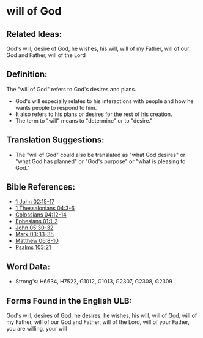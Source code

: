 # will of God

## Related Ideas:

God's will, desire of God, he wishes, his will, will of my Father, will of our God and Father, will of the Lord

## Definition:

The "will of God" refers to God's desires and plans.

* God's will especially relates to his interactions with people and how he wants people to respond to him.
* It also refers to his plans or desires for the rest of his creation.
* The term to "will" means to "determine" or to "desire."

## Translation Suggestions:

* The "will of God" could also be translated as "what God desires" or "what God has planned" or "God's purpose" or "what is pleasing to God."

## Bible References:

* [1 John 02:15-17](rc://en/tn/help/1jn/02/15)
* [1 Thessalonians 04:3-6](rc://en/tn/help/1th/04/03)
* [Colossians 04:12-14](rc://en/tn/help/col/04/12)
* [Ephesians 01:1-2](rc://en/tn/help/eph/01/01)
* [John 05:30-32](rc://en/tn/help/jhn/05/30)
* [Mark 03:33-35](rc://en/tn/help/mrk/03/33)
* [Matthew 06:8-10](rc://en/tn/help/mat/06/08)
* [Psalms 103:21](rc://en/tn/help/psa/103/021)

## Word Data:

* Strong's: H6634, H7522, G1012, G1013, G2307, G2308, G2309

## Forms Found in the English ULB:

God's will, desires of God, he desires, he wishes, his will, will of God, will of my Father, will of our God and Father, will of the Lord, will of your Father, you are willing, your will
